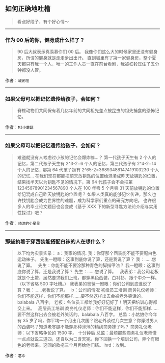 ## 如何正确地吐槽

> 看点好段子，有个好心情～


 
---

### 作为 00 后的你，健身成什么样了？

> 90 后大叔表示真羡慕你们 00 后。
> 我像你们这么大的时候家里还没有健身房，所谓的健身就是走走步出出汗。
> 直到城里有了第一家健身房，整个夏天都只有我一个人，唯一的工作人员一直在前台看剧，我被杠铃压住了五分钟都没人管。


作者：`城闭喧`

---

### 如果父母可以把记忆遗传给孩子，会如何？

> 脊椎动物们共同保有着几亿年前的共同祖先差点被昆虫的祖先捕食的恐怖记忆。


作者：`M3小蘑菇`

---

### 如果父母可以把记忆遗传给孩子，会如何？

> 难道就没有人考虑过小孩的记忆会爆炸嘛...？
> 第一代孩子天生有 2 个人的记忆，第二代孩子天生有 2^3-2=6 个人的记忆，第三代孩子有 2^4-2=14 个人的记忆...那第 64 代孩子拥有 2^65-2=36893488147419103230 个人的记忆...
> 在我们现在都能把前天放钥匙的位置给混淆成昨天放钥匙的位置，结果找半天以为钥匙不见的情况下，第 64 代孩子会不会把第 12345678901234567890 个人在 100 年零 5 个月零 31 天前放钥匙的位置给记混成自己昨天放钥匙的位置呢？
> 如果人类真的能够记忆传递，那么也许找钥匙会成为世界性的难题，成为科学家们重点的研究方向吧。
> 也许很多人的毕业论文题目也会变成《基于 XXX 下的新型寻匙方法论介绍与实用性探讨》吧？


作者：`纯洁的小星星`

---

### 那些执着于穿西装能搭配白袜的人在想什么？

> 以下均为实景实录：
> a：我家的情况.
> 我：你穿那个西装能不能不要配白色运动袜子。
> 先生一瞪眼：这事到底你说了算，还是我说了算？
> 我：……您说了算。
>  
> 先生：你能不能不要涂那种青色的脚指甲油？
> 我一瞪眼：这事到底你说了算，还是我说了算？
> 先生：……您说了算。
>  
> 我表弟：我公司老板就是个土鳖，居然要求我们上班，都穿黑色西装，白衬衫，跟个中介一样。（以下省略 500 字吐槽。）
> 我表弟的爸爸一瞪眼：你们公司到底谁说了算？我：……老板说了算。
>  
> b：公司的情况
> 初级员工培训
> 商务礼仪老师：你们不能这样，你们不能那样……要不然这样出去会被老外笑话的。balabala 八百字。
> 老板：各位员工都给我好好记好了！明天把培训心得都交上来。
>  
> 高层员工培训
> 商务礼仪老师：你们不能这样，你们不能那样……要不然这样出去会被老外笑话的。balabala 八百字。
> 总监：小姑娘你今年有 35 岁了吗，你平均一个月出几次国？跟老外谈过几次生意？你穿过男人的西装吗？知道老寒腿不能穿那种薄薄的精纺商务袜子吗？
> 商务礼仪老师：以下省略争论的 1500 字。
> 十分钟后
> 总监：最烦那些商务礼仪老师懂一点点就说三道四，还自以为口含天宪。你下回换一个培训公司，弄个有眼色的老师来。这回的款拖三个月再给他们结。
> hrd：收到。


作者：`葛巾`